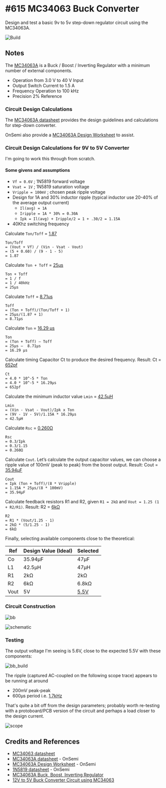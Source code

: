 # #615 MC34063 Buck Converter

Design and test a basic 9v to 5v step-down regulator circuit using the MC34063A.

![Build](./assets/BuckConverter_build.jpg?raw=true)

## Notes

The [MC34063A](https://www.onsemi.com/products/power-management/dc-dc-power-conversion/converters/mc34063a)
is a Buck / Boost / Inverting Regulator with a minimum number of external
components.

* Operation from 3.0 V to 40 V Input
* Output Switch Current to 1.5 A
* Frequency Operation to 100 kHz
* Precision 2% Reference

### Circuit Design Calculations

The [MC34063A datasheet](https://www.onsemi.com/products/power-management/dc-dc-power-conversion/converters/mc34063a)
provides the design guidelines and calculations for step-down converter.

OnSemi also provide a
[MC34063A Design Worksheet](https://www.onsemi.com/pub/Collateral/MC34063%20DWS.XLS)
to assist.

### Circuit Design Calculations for 9V to 5V Converter

I'm going to work this through from scratch.

#### Some givens and assumptions

* `Vf = 0.6V` ; 1N5819 forward voltage
* `Vsat = 1V` ; 1N5819 saturation voltage
* `Vripple = 100mV` ; chosen peak ripple voltage
* Design for 1A and 30% inductor ripple (typical inductor use 20-40% of the average output current)
    * `Il(avg) = 1A`
    * `Iripple = 1A * 30% = 0.30A`
    * `Ipk = Il(avg) + Iripple/2 = 1 + .30/2 = 1.15A`
* 40Khz switching frequency

Calculate `Ton/Toff` = [1.87](https://www.wolframalpha.com/input?i=%285+%2B+0.60%29%2F%289+-+1+-+5%29)

    Ton/Toff
    = (Vout + Vf) / (Vin - Vsat - Vout)
    = (5 + 0.60) / (9 - 1 - 5)
    = 1.87

Calculate `Ton + Toff` = [25µs](https://www.wolframalpha.com/input?i=1%2F40kHz)

    Ton + Toff
    = 1 / f
    = 1 / 40kHz
    = 25µs

Calculate `Toff` = [8.71µs](https://www.wolframalpha.com/input?i=25%C2%B5s%2F%281.87+%2B+1%29)

    Toff
    = (Ton + Toff)/(Ton/Toff + 1)
    = 25µs/(1.87 + 1)
    = 8.71µs

Calculate `Ton` = [16.29 μs](https://www.wolframalpha.com/input?i=25%C2%B5s+%E2%80%93++8.71%C2%B5s)

    Ton
    = (Ton + Toff) – Toff
    = 25µs –  8.71µs
    = 16.29 μs

Calculate timing Capacitor Ct to produce the desired frequency.
Result: Ct = [652pf](https://www.wolframalpha.com/input?i=4.0+*+10%5E-5+*+16.29%CE%BCs)

    Ct
    = 4.0 * 10^-5 * Ton
    = 4.0 * 10^-5 * 16.29μs
    = 652pf

Calculate the minimum inductor value `Lmin` = [42.5μH](https://www.wolframalpha.com/input?i=%289V+-+1V+-+5V%29%2F1.15A+*+16.29%C2%B5s)

    Lmin
    = (Vin - Vsat - Vout)/Ipk x Ton
    = (9V - 1V - 5V)/1.15A * 16.29µs
    = 42.5μH

Calculate `Rsc` = [0.260Ω](https://www.wolframalpha.com/input?i=0.3%2F1.15)

    Rsc
    = 0.3/Ipk
    = 0.3/1.15
    = 0.260Ω

Calculate `Cout`. Let’s calculate the output capacitor values, we can choose a ripple value of 100mV (peak to peak) from the boost output.
Result: Cout = [35.94μF](https://www.wolframalpha.com/input?i=1.15A+*+25%C2%B5s%2F%288+*+100mV%29)

    Cout
    = Ipk (Ton + Toff)/(8 * Vripple)
    = 1.15A * 25µs/(8 * 100mV)
    = 35.94μF

Calculate feedback resistors R1 and R2, given `R1 = 2kΩ` and `Vout = 1.25 (1 + R2/R1)`.
Result:  R2 = [6kΩ](https://www.wolframalpha.com/input?i=2k%CE%A9+*+%285%2F1.25+-+1%29)

    R2
    = R1 * (Vout/1.25 - 1)
    = 2kΩ * (5/1.25 - 1)
    = 6kΩ

Finally, selecting available components close to the theoretical:

| Ref  | Design Value (Ideal) | Selected |
|------|----------------------|----------|
| Co   | 35.94μF              | 47μF     |
| L1   | 42.5μH               | 47μH     |
| R1   | 2kΩ                  | 2kΩ      |
| R2   | 6kΩ                  | 6.8kΩ    |
| Vout | 5V                   | [5.5V](https://www.wolframalpha.com/input?i=1.25+%281+%2B+6.8%2F2%29) |

### Circuit Construction

![bb](./assets/BuckConverter_bb.jpg?raw=true)

![schematic](./assets/BuckConverter_schematic.jpg?raw=true)

### Testing

The output voltage I'm seeing is 5.6V, close to the expected 5.5V with these components:

![bb_build](./assets/BuckConverter_bb_build.jpg?raw=true)

The ripple (captured AC-coupled on the following scope trace) appears to be running at around

* 200mV peak-peak
* 600µs period i.e. [1.7kHz](https://www.wolframalpha.com/input?i=1%2F%28600%C2%B5s%29)

That's quite a bit off from the design parameters; probably worth re-testing with a protoboard/PCB version of the circuit
and perhaps a load closer to the design current.

![scope](./assets/scope.gif?raw=true)

## Credits and References

* [MC34063 datasheet](https://www.futurlec.com/Motorola/MC34063.shtml)
* [MC34063A datasheet](https://www.onsemi.com/products/power-management/dc-dc-power-conversion/converters/mc34063a) - OnSemi
* [MC34063A Design Worksheet](https://www.onsemi.com/pub/Collateral/MC34063%20DWS.XLS) - OnSemi
* [1N5819 datasheet](https://www.onsemi.com/products/discrete-power-modules/schottky-diodes-schottky-rectifiers/1n5819) - OnSemi
* [MC34063A Buck, Boost, Inverting Regulator](https://microcontrollerslab.com/mc34063a-buck-boost-inverting-regulator/)
* [12V to 5V Buck Converter Circuit using MC34063](https://circuitdigest.com/electronic-circuits/12v-to-5v-buck-converter-circuit-diagram)
